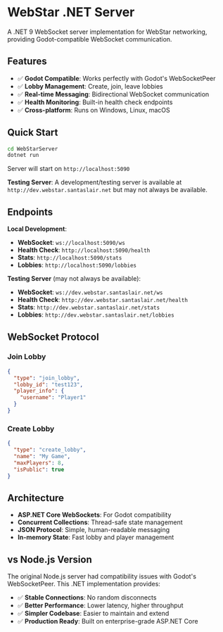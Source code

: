 # WebStar .NET Server

A .NET 9 WebSocket server implementation for WebStar networking, providing Godot-compatible WebSocket communication.

## Features

- ✅ **Godot Compatible**: Works perfectly with Godot's WebSocketPeer
- ✅ **Lobby Management**: Create, join, leave lobbies
- ✅ **Real-time Messaging**: Bidirectional WebSocket communication
- ✅ **Health Monitoring**: Built-in health check endpoints
- ✅ **Cross-platform**: Runs on Windows, Linux, macOS

## Quick Start

```bash
cd WebStarServer
dotnet run
```

Server will start on `http://localhost:5090`

**Testing Server**: A development/testing server is available at `http://dev.webstar.santaslair.net` but may not always be available.

## Endpoints

**Local Development**:
- **WebSocket**: `ws://localhost:5090/ws`
- **Health Check**: `http://localhost:5090/health`
- **Stats**: `http://localhost:5090/stats`
- **Lobbies**: `http://localhost:5090/lobbies`

**Testing Server** (may not always be available):
- **WebSocket**: `ws://dev.webstar.santaslair.net/ws`
- **Health Check**: `http://dev.webstar.santaslair.net/health`
- **Stats**: `http://dev.webstar.santaslair.net/stats`
- **Lobbies**: `http://dev.webstar.santaslair.net/lobbies`

## WebSocket Protocol

### Join Lobby
```json
{
  "type": "join_lobby",
  "lobby_id": "test123",
  "player_info": {
    "username": "Player1"
  }
}
```

### Create Lobby
```json
{
  "type": "create_lobby",
  "name": "My Game",
  "maxPlayers": 8,
  "isPublic": true
}
```

## Architecture

- **ASP.NET Core WebSockets**: For Godot compatibility
- **Concurrent Collections**: Thread-safe state management
- **JSON Protocol**: Simple, human-readable messaging
- **In-memory State**: Fast lobby and player management

## vs Node.js Version

The original Node.js server had compatibility issues with Godot's WebSocketPeer. This .NET implementation provides:

- ✅ **Stable Connections**: No random disconnects
- ✅ **Better Performance**: Lower latency, higher throughput  
- ✅ **Simpler Codebase**: Easier to maintain and extend
- ✅ **Production Ready**: Built on enterprise-grade ASP.NET Core
